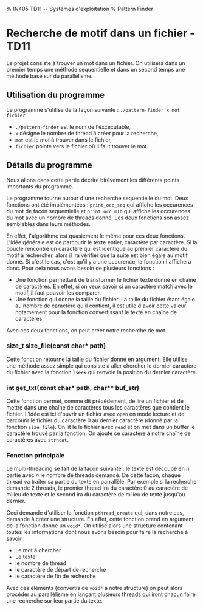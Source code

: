 % IN405 TD11 -- Systèmes d'exploitation
% Pattern Finder

# Recherche de motif dans un fichier - TD11
Le projet consiste à trouver un mot dans un fichier. On utilisera dans un premier temps une méthode sequentielle et dans un second temps une méthode basé sur du parallélisme.

## Utilisation du programme
Le programme s'utilise de la façon suivante : `./pattern-finder x mot fichier`
* `./pattern-finder` est le nom de l'éxcecutable,
* `x` désigne le nombre de thread à créer pour la recherche,
* `mot` est le mot à trouver dans le fichier,
* `fichier` pointe vers le fichier où il faut trouver le mot.

## Détails du programme
Nous allons dans cette partie décrire birévement les différents points importants du programme.

Le programme tourne autour d'une recherche sequentielle du mot. Deux fonctions ont été implémentées : `print_occ_seq` qui affiche les occurences du mot de façon sequentielle et `print_occ_mTh` qui affiche les occurences du mot avec un nombre de threads donné. Les deux fonctions son assez semblables dans leurs méthodes. 

En effet, l'algorithme est quasiement le même pour ces deux fonctions. L'idée générale est de parcourir le texte entier, caractère par caractère. Si la boucle rencontre un caractère qui est identique au premier caractère du motif à rechercher, alors il ira vérifier que la suite est bien égale au motif donné. Si c'est le cas, c'est qu'il y a une occurence, la fonction l'affichera donc. Pour cela nous avons besoin de plusieurs fonctions : 
* Une fonction permettant de transformer le fichier texte donné en chaîne de caractères. En effet, si on veux savoir si un caractère match avec le motif, il faut pouvoir les comparer.
* Une fonction qui donne la taille du fichier. La taille du fichier étant égale au nombre de caractère qu'il contient, il est utile d'avoir cette valeur notamement pour la fonction convertissant le texte en chaîne de caractères.

Avec ces deux fonctions, on peut créer notre recherche de mot.

### size_t size_file(const char* path)
Cette fonction retourne la taille du fichier donné en argument. Elle utilise une méthode assez simple qui consiste à aller chercher le dernier caractère du fichier avec la fonction `lseek` qui renvoie la position du dernier caractère.

### int get_txt(xonst char* path, char** buf_str)
Cette fonction permet, comme dit précédement, de lire un fichier et de mettre dans une chaîne de caractères tous les caractères que contient le fichier. L'idée est ici d'ouvrir un fichier avec `open` en mode lecture et de parcourir le fichier du caractère 0 au dernier caractère (donné par la fonction `size_file`). On lit le le fichier avec `read` et on met dans un buffer le caractère trouvé par la fonction. On ajoute ce caractère à notre chaîne de caractères avec `strncat`.

### Fonction principale
Le multi-threading se fait de la façon suivante : le texte est découpé en *n* partie avec *n* le nombre de threads demandé. De cette façon, chaque thread va traiter sa partie du texte en parrallèle. Par exemple si la recherche demande 2 threads, le premier thread ira du caractère 0 au caractère de milieu de texte et le second ira du caractère de milieu de texte jusqu'au dernier.

Ceci demande d'utiliser la fonction `pthread_create` qui, dans notre cas, demande à créer une structure. En effet, cette fonction prend en argument de la fonction donné un `void*`. On utilise alors une structure contenant toutes les informations dont nous avons besoin pour faire la recherche à savoir :
* Le mot à chercher
* Le texte
* le nombre de thread
* le caractère de départ de recherche
* le caractère de fin de recherche

Avec ces éléments (convertis de `void*` à notre structure) on peut alors procéder au parallèlisme en lançant plusieurs threads qui iront chacun faire une recherche sur leur partie du texte.
